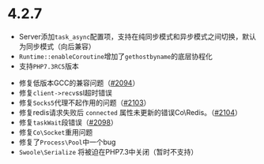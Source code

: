 # 4.2.7

+ Server添加`task_async`配置项，支持在纯同步模式和异步模式之间切换，默认为同步模式（向后兼容）
+ `Runtime::enableCoroutine`增加了`gethostbyname`的底层协程化
+ 支持`PHP7.3RC5`版本
* 修复低版本GCC的兼容问题（[#2094](https://github.com/swoole/swoole-src/issues/2094 "#2094")）
* 修复`client->recv`ssl超时错误 
* 修复`Socks5`代理不起作用的问题（[#2103](https://github.com/swoole/swoole-src/issues/2103 "#2103")）
* 修复redis请求失败后 `connected` 属性未更新的错误Co\Redis。（[#2104](https://github.com/swoole/swoole-src/issues/2104 "#2104")）
* 修复`taskWait`段错误（[#2098](https://github.com/swoole/swoole-src/issues/2098 "＃2098")）
* 修复`Co\Socket`重用问题
* 修复了`Process\Pool`中一个bug
* `Swoole\Serialize` 将被迫在PHP7.3中关闭（暂时不支持）